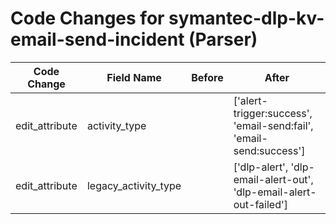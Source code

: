 # Code Changes for symantec-dlp-kv-email-send-incident (Parser)

| Code Change | Field Name | Before | After |
|-------------|------------|--------|-------|
| edit_attribute | activity_type |  | ['alert-trigger:success', 'email-send:fail', 'email-send:success'] |
| edit_attribute | legacy_activity_type |  | ['dlp-alert', 'dlp-email-alert-out', 'dlp-email-alert-out-failed'] |